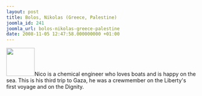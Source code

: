```yaml
---
layout: post
title: Bolos, Nikolas (Greece, Palestine)
joomla_id: 241
joomla_url: bolos-nikolas-greece-palestine
date: 2008-11-05 12:47:58.000000000 +01:00
---
```

<img src="http://www.freegaza.org/uploads/passengers/" width="75" />Nico is a chemical engineer who loves boats and is happy on the sea. This is his third trip to Gaza, he was a crewmember on the Liberty\'s first voyage and on the Dignity.<p><a href=""></a></p>
